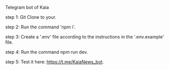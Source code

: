 Telegram bot of Kaia

step 1: Git Clone to your.

step 2: Run the command 'npm i'.

step 3: Create a '.env' file according to the instructions in the '.env.example' file.

step 4: Run the command npm run dev.

step 5: Test it here: https://t.me/KaiaNews_bot.
